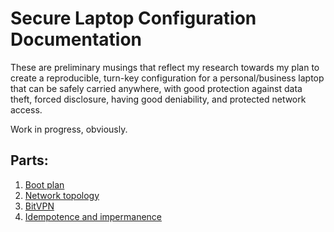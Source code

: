 # Secure Laptop Configuration Documentation

These are preliminary musings that reflect my research towards my plan to create
a reproducible, turn-key configuration for a personal/business laptop that can
be safely carried anywhere, with good protection against data theft, forced disclosure,
having good deniability, and protected network access.

Work in progress, obviously.

## Parts:

1. [Boot plan](./boot-plan.md)
1. [Network topology](./network-topology.md)
1. [BitVPN](./bitvpn.md)
1. [Idempotence and impermanence](./idempotence-and-impermanence.md)
